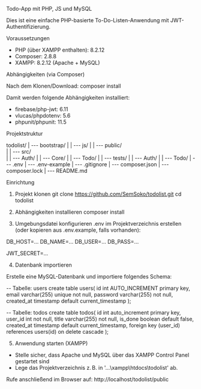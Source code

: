 Todo-App mit PHP, JS und MySQL

Dies ist eine einfache PHP-basierte To-Do-Listen-Anwendung mit
JWT-Authentifizierung.

Voraussetzungen
- PHP (über XAMPP enthalten): 8.2.12
- Composer: 2.8.8
- XAMPP: 8.2.12 (Apache + MySQL)

Abhängigkeiten (via Composer)

Nach dem Klonen/Download:
composer install

Damit werden folgende Abhängigkeiten installiert:
- firebase/php-jwt: 6.11
- vlucas/phpdotenv: 5.6
- phpunit/phpunit: 11.5

Projektstruktur

todolist/
| --- bootstrap/
|
| --- js/
|
| --- public/			
|
| --- src/				
|		| --- Auth/
|		| --- Core/
|		| --- Todo/
|
| --- tests/
|		| --- Auth/
|		| --- Todo/
| --- .env
| --- .env-example
| --- .gitignore
| --- composer.json
| --- composer.lock
| --- README.md

Einrichtung

1.	Projekt klonen
git clone https://github.com/SemSoko/todolist.git
cd todolist

2.	Abhängigkeiten installieren
composer install

3.	Umgebungsdatei konfigurieren
.env im Projektverzeichnis erstellen (oder kopieren aus .env.example, falls
vorhanden):

DB_HOST=...
DB_NAME=...
DB_USER=...
DB_PASS=...

JWT_SECRET=...

4.	Datenbank importieren

Erstelle eine MySQL-Datenbank und importiere folgendes Schema:

--	Tabelle: users
create table users(
	id int AUTO_INCREMENT primary key,
	email varchar(255) unique not null,
	password varchar(255) not null,
	created_at timestamp default current_timestamp
);

--	Tabelle: todos
create table todos(
	id int auto_increment primary key,
	user_id int not null,
	title varchar(255) not null,
	is_done boolean default false,
	created_at timestamp default current_timestamp,
	foreign key (user_id) references users(id) on delete cascade
);

5.	Anwendung starten (XAMPP)

-	Stelle sicher, dass Apache und MySQL über das XAMPP Control Panel gestartet
	sind
-	Lege das Projektverzeichnis z. B. in '...\xampp\htdocs\todolist' ab.

Rufe anschließend im Browser auf:
http://localhost/todolist/public